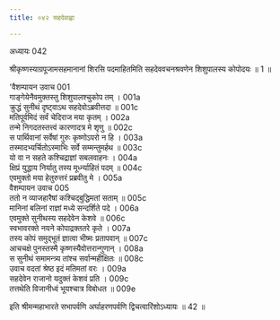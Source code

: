 ```yaml
---
title: ०४२ सहदेवाह्वा

---
```

अध्यायः 042

श्रीकृष्णस्याग्रपूजामसहमानानां शिरसि पदमाहितमिति सहदेववचनश्रवणेन शिशुपालस्य कोपोदयः ॥ 1 ॥

\'वैशम्पायन उवाच 	001  
गाङ्गेयेनैवमुक्तस्तु शिशुपालश्चुकोप तम् ।	001a  
क्रुद्धं सुनीथं दृष्ट्वाऽथ सहदेवोऽब्रवीत्तदा ॥	001c  
मतिपूर्वमिदं सर्वं चेदिराज मया कृतम् ।	002a  
तन्मे निगदतस्तत्त्वं कारणादत्र मे शृणु ॥	002c  
स पार्थिवानां सर्वेषां गुरुः कृष्णोऽपरो न हि ।	003a  
तस्मादभ्यर्चितोऽस्माभिः सर्वे सम्मन्तुमर्हथ ॥	003c  
यो वा न सहते कश्चिद्राज्ञां सबलवाहनः ।	004a  
क्षिप्रं युद्धाय निर्यातु तस्य मूर्ध्न्याहितं पदम् ॥	004c  
एवमुक्तो मया हेतुरुत्तरं प्रब्रवीतु मे ।	005a  
वैशम्पायन उवाच 	005  
ततो न व्याजहारैषां कश्चिद्बुद्धिमतां सताम् ॥	005c  
मानिनां बलिनां राज्ञां मध्ये सन्दर्शिते पदे ।	006a  
एवमुक्ते सुनीथस्य सहदेवेन केशवे ॥	006c  
स्वभावरक्ते नयने कोपाद्रक्ततरे कृते ।	007a  
तस्य कोपं समुद्भूतं ज्ञात्वा भीष्मः प्रतापवान् ॥	007c  
आचचक्षे पुनस्तस्मै कृष्णस्यैवोत्तरान्गुणान् ।	008a  
स सुनीथं समामन्त्र्य तांश्च सर्वान्महीक्षितः ॥	008c  
उवाच वदतां श्रेष्ठ इदं मतिमतां वरः ।	009a  
सहदेवेन राजानो यदुक्तं केशवं प्रति ।	009c  
तत्तथेति विजानीध्वं भूयश्चात्र विबोधत ॥ 	009e  

इति श्रीमन्महाभारते सभापर्वणि अर्घाहरणपर्वणि द्विचत्वारिंशोऽध्यायः ॥ 42 ॥